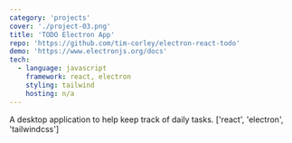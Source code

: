 ```yaml
---
category: 'projects'
cover: './project-03.png'
title: 'TODO Electron App'
repo: 'https://github.com/tim-corley/electron-react-todo'
demo: 'https://www.electronjs.org/docs'
tech:
  - language: javascript
    framework: react, electron
    styling: tailwind
    hosting: n/a
---
```


A desktop application to help keep track of daily tasks. ['react', 'electron', 'tailwindcss']
